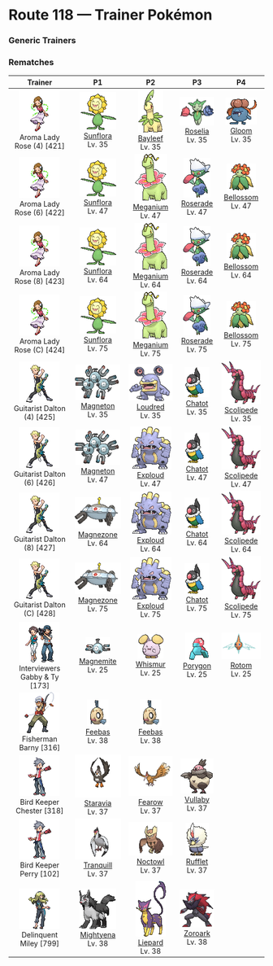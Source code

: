 # Route 118 — Trainer Pokémon

### Generic Trainers

### Rematches

| Trainer | P1 | P2 | P3 | P4 |
|:-------:|:--:|:--:|:--:|:--:|
| ![Aroma Lady Rose (4)](../../assets/trainers/aroma_lady.png "Aroma Lady Rose (4)")<br>Aroma Lady Rose (4) [421] | <div class="sprite-cell">![Sunflora](../../assets/sprites/sunflora/front.gif "Sunflora: Sunflora converts solar energy into nutrition. It moves around actively in the daytime when it is warm. It stops moving as soon as the sun goes down for the night.")<br>[Sunflora](../../pokemon/sunflora.md)<br>Lv. 35</div> | <div class="sprite-cell">![Bayleef](../../assets/sprites/bayleef/front.gif "Bayleef: Bayleef’s neck is ringed by curled-up leaves. Inside each tubular leaf is a small shoot of a tree. The fragrance of this shoot makes people peppy.")<br>[Bayleef](../../pokemon/bayleef.md)<br>Lv. 35</div> | <div class="sprite-cell">![Roselia](../../assets/sprites/roselia/front.gif "Roselia: On extremely rare occasions, a Roselia is said to appear with its flowers in unusual colors. The thorns on this Pokémon’s head contain a vicious poison.")<br>[Roselia](../../pokemon/roselia.md)<br>Lv. 35</div> | <div class="sprite-cell">![Gloom](../../assets/sprites/gloom/front.gif "Gloom: From its mouth Gloom drips honey that smells absolutely horrible. Apparently, it loves the horrid stench. It sniffs the noxious fumes and then drools even more of its honey.")<br>[Gloom](../../pokemon/gloom.md)<br>Lv. 35</div> |
| ![Aroma Lady Rose (6)](../../assets/trainers/aroma_lady.png "Aroma Lady Rose (6)")<br>Aroma Lady Rose (6) [422] | <div class="sprite-cell">![Sunflora](../../assets/sprites/sunflora/front.gif "Sunflora: Sunflora converts solar energy into nutrition. It moves around actively in the daytime when it is warm. It stops moving as soon as the sun goes down for the night.")<br>[Sunflora](../../pokemon/sunflora.md)<br>Lv. 47</div> | <div class="sprite-cell">![Meganium](../../assets/sprites/meganium/front.gif "Meganium: The fragrance of Meganium’s flower soothes and calms emotions. In battle, this Pokémon gives off more of its becalming scent to blunt the foe’s fighting spirit.")<br>[Meganium](../../pokemon/meganium.md)<br>Lv. 47</div> | <div class="sprite-cell">![Roserade](../../assets/sprites/roserade/front.gif "Roserade: With the movements of a dancer, it strikes with whips that are densely lined with poison thorns.")<br>[Roserade](../../pokemon/roserade.md)<br>Lv. 47</div> | <div class="sprite-cell">![Bellossom](../../assets/sprites/bellossom/front.gif "Bellossom: A Bellossom grows flowers more beautifully if it has evolved from a smelly Gloom—the more stinky the better. At night, this Pokémon closes its petals and goes to sleep.")<br>[Bellossom](../../pokemon/bellossom.md)<br>Lv. 47</div> |
| ![Aroma Lady Rose (8)](../../assets/trainers/aroma_lady.png "Aroma Lady Rose (8)")<br>Aroma Lady Rose (8) [423] | <div class="sprite-cell">![Sunflora](../../assets/sprites/sunflora/front.gif "Sunflora: Sunflora converts solar energy into nutrition. It moves around actively in the daytime when it is warm. It stops moving as soon as the sun goes down for the night.")<br>[Sunflora](../../pokemon/sunflora.md)<br>Lv. 64</div> | <div class="sprite-cell">![Meganium](../../assets/sprites/meganium/front.gif "Meganium: The fragrance of Meganium’s flower soothes and calms emotions. In battle, this Pokémon gives off more of its becalming scent to blunt the foe’s fighting spirit.")<br>[Meganium](../../pokemon/meganium.md)<br>Lv. 64</div> | <div class="sprite-cell">![Roserade](../../assets/sprites/roserade/front.gif "Roserade: With the movements of a dancer, it strikes with whips that are densely lined with poison thorns.")<br>[Roserade](../../pokemon/roserade.md)<br>Lv. 64</div> | <div class="sprite-cell">![Bellossom](../../assets/sprites/bellossom/front.gif "Bellossom: A Bellossom grows flowers more beautifully if it has evolved from a smelly Gloom—the more stinky the better. At night, this Pokémon closes its petals and goes to sleep.")<br>[Bellossom](../../pokemon/bellossom.md)<br>Lv. 64</div> |
| ![Aroma Lady Rose (C)](../../assets/trainers/aroma_lady.png "Aroma Lady Rose (C)")<br>Aroma Lady Rose (C) [424] | <div class="sprite-cell">![Sunflora](../../assets/sprites/sunflora/front.gif "Sunflora: Sunflora converts solar energy into nutrition. It moves around actively in the daytime when it is warm. It stops moving as soon as the sun goes down for the night.")<br>[Sunflora](../../pokemon/sunflora.md)<br>Lv. 75</div> | <div class="sprite-cell">![Meganium](../../assets/sprites/meganium/front.gif "Meganium: The fragrance of Meganium’s flower soothes and calms emotions. In battle, this Pokémon gives off more of its becalming scent to blunt the foe’s fighting spirit.")<br>[Meganium](../../pokemon/meganium.md)<br>Lv. 75</div> | <div class="sprite-cell">![Roserade](../../assets/sprites/roserade/front.gif "Roserade: With the movements of a dancer, it strikes with whips that are densely lined with poison thorns.")<br>[Roserade](../../pokemon/roserade.md)<br>Lv. 75</div> | <div class="sprite-cell">![Bellossom](../../assets/sprites/bellossom/front.gif "Bellossom: A Bellossom grows flowers more beautifully if it has evolved from a smelly Gloom—the more stinky the better. At night, this Pokémon closes its petals and goes to sleep.")<br>[Bellossom](../../pokemon/bellossom.md)<br>Lv. 75</div> |
| ![Guitarist Dalton (4)](../../assets/trainers/guitarist.png "Guitarist Dalton (4)")<br>Guitarist Dalton (4) [425] | <div class="sprite-cell">![Magneton](../../assets/sprites/magneton/front.gif "Magneton: Magneton emits a powerful magnetic force that is fatal to electronics and precision instruments. Because of this, it is said that some towns warn people to keep this Pokémon inside a Poké Ball.")<br>[Magneton](../../pokemon/magneton.md)<br>Lv. 35</div> | <div class="sprite-cell">![Loudred](../../assets/sprites/loudred/front.gif "Loudred: Loudred shouts while stamping its feet. After it finishes shouting, this Pokémon becomes incapable of hearing anything for a while. This is considered to be a weak point.")<br>[Loudred](../../pokemon/loudred.md)<br>Lv. 35</div> | <div class="sprite-cell">![Chatot](../../assets/sprites/chatot/front.gif "Chatot: It can learn and speak human words. If they gather, they all learn the same saying.")<br>[Chatot](../../pokemon/chatot.md)<br>Lv. 35</div> | <div class="sprite-cell">![Scolipede](../../assets/sprites/scolipede/front.gif "Scolipede: With quick movements, it chases down its foes, attacking relentlessly with its horns until it prevails.")<br>[Scolipede](../../pokemon/scolipede.md)<br>Lv. 35</div> |
| ![Guitarist Dalton (6)](../../assets/trainers/guitarist.png "Guitarist Dalton (6)")<br>Guitarist Dalton (6) [426] | <div class="sprite-cell">![Magneton](../../assets/sprites/magneton/front.gif "Magneton: Magneton emits a powerful magnetic force that is fatal to electronics and precision instruments. Because of this, it is said that some towns warn people to keep this Pokémon inside a Poké Ball.")<br>[Magneton](../../pokemon/magneton.md)<br>Lv. 47</div> | <div class="sprite-cell">![Exploud](../../assets/sprites/exploud/front.gif "Exploud: Exploud communicates its feelings to the others by emitting whistle-like sounds from the tubes on its body. This Pokémon only raises its voice when it is in battle.")<br>[Exploud](../../pokemon/exploud.md)<br>Lv. 47</div> | <div class="sprite-cell">![Chatot](../../assets/sprites/chatot/front.gif "Chatot: It can learn and speak human words. If they gather, they all learn the same saying.")<br>[Chatot](../../pokemon/chatot.md)<br>Lv. 47</div> | <div class="sprite-cell">![Scolipede](../../assets/sprites/scolipede/front.gif "Scolipede: With quick movements, it chases down its foes, attacking relentlessly with its horns until it prevails.")<br>[Scolipede](../../pokemon/scolipede.md)<br>Lv. 47</div> |
| ![Guitarist Dalton (8)](../../assets/trainers/guitarist.png "Guitarist Dalton (8)")<br>Guitarist Dalton (8) [427] | <div class="sprite-cell">![Magnezone](../../assets/sprites/magnezone/front.gif "Magnezone: It evolved from exposure to a special magnetic field. Three units generate magnetism.")<br>[Magnezone](../../pokemon/magnezone.md)<br>Lv. 64</div> | <div class="sprite-cell">![Exploud](../../assets/sprites/exploud/front.gif "Exploud: Exploud communicates its feelings to the others by emitting whistle-like sounds from the tubes on its body. This Pokémon only raises its voice when it is in battle.")<br>[Exploud](../../pokemon/exploud.md)<br>Lv. 64</div> | <div class="sprite-cell">![Chatot](../../assets/sprites/chatot/front.gif "Chatot: It can learn and speak human words. If they gather, they all learn the same saying.")<br>[Chatot](../../pokemon/chatot.md)<br>Lv. 64</div> | <div class="sprite-cell">![Scolipede](../../assets/sprites/scolipede/front.gif "Scolipede: With quick movements, it chases down its foes, attacking relentlessly with its horns until it prevails.")<br>[Scolipede](../../pokemon/scolipede.md)<br>Lv. 64</div> |
| ![Guitarist Dalton (C)](../../assets/trainers/guitarist.png "Guitarist Dalton (C)")<br>Guitarist Dalton (C) [428] | <div class="sprite-cell">![Magnezone](../../assets/sprites/magnezone/front.gif "Magnezone: It evolved from exposure to a special magnetic field. Three units generate magnetism.")<br>[Magnezone](../../pokemon/magnezone.md)<br>Lv. 75</div> | <div class="sprite-cell">![Exploud](../../assets/sprites/exploud/front.gif "Exploud: Exploud communicates its feelings to the others by emitting whistle-like sounds from the tubes on its body. This Pokémon only raises its voice when it is in battle.")<br>[Exploud](../../pokemon/exploud.md)<br>Lv. 75</div> | <div class="sprite-cell">![Chatot](../../assets/sprites/chatot/front.gif "Chatot: It can learn and speak human words. If they gather, they all learn the same saying.")<br>[Chatot](../../pokemon/chatot.md)<br>Lv. 75</div> | <div class="sprite-cell">![Scolipede](../../assets/sprites/scolipede/front.gif "Scolipede: With quick movements, it chases down its foes, attacking relentlessly with its horns until it prevails.")<br>[Scolipede](../../pokemon/scolipede.md)<br>Lv. 75</div> |
| ![Interviewers Gabby & Ty](../../assets/trainers/interviewers.png "Interviewers Gabby & Ty")<br>Interviewers Gabby & Ty [173] | <div class="sprite-cell">![Magnemite](../../assets/sprites/magnemite/front.gif "Magnemite: Magnemite floats in the air by emitting electromagnetic waves from the units at its sides. These waves block gravity. This Pokémon becomes incapable of flight if its internal electrical supply is depleted.")<br>[Magnemite](../../pokemon/magnemite.md)<br>Lv. 25</div> | <div class="sprite-cell">![Whismur](../../assets/sprites/whismur/front.gif "Whismur: Whismur is very timid. If it starts to cry loudly, it becomes startled by its own crying and cries even harder. When it finally stops crying, the Pokémon goes to sleep, all tired out.")<br>[Whismur](../../pokemon/whismur.md)<br>Lv. 25</div> | <div class="sprite-cell">![Porygon](../../assets/sprites/porygon/front.gif "Porygon: Porygon is capable of reverting itself entirely back to program data and entering cyberspace. This Pokémon is copy protected so it cannot be duplicated by copying.")<br>[Porygon](../../pokemon/porygon.md)<br>Lv. 25</div> | <div class="sprite-cell">![Rotom](../../assets/sprites/rotom/front.gif "Rotom: Its body is composed of plasma. It is known to infiltrate electronic devices and wreak havoc.")<br>[Rotom](../../pokemon/rotom.md)<br>Lv. 25</div> |
| ![Fisherman Barny](../../assets/trainers/fisherman.png "Fisherman Barny")<br>Fisherman Barny [316] | <div class="sprite-cell">![Feebas](../../assets/sprites/feebas/front.gif "Feebas: While Feebas’s body is in tatters, it has a hardy and tenacious life force that enables it to live anywhere. However, this Pokémon is also slow and dimwitted, making it an easy catch.")<br>[Feebas](../../pokemon/feebas.md)<br>Lv. 38</div> | <div class="sprite-cell">![Feebas](../../assets/sprites/feebas/front.gif "Feebas: While Feebas’s body is in tatters, it has a hardy and tenacious life force that enables it to live anywhere. However, this Pokémon is also slow and dimwitted, making it an easy catch.")<br>[Feebas](../../pokemon/feebas.md)<br>Lv. 38</div> |
| ![Bird Keeper Chester](../../assets/trainers/bird_keeper.png "Bird Keeper Chester")<br>Bird Keeper Chester [318] | <div class="sprite-cell">![Staravia](../../assets/sprites/staravia/front.gif "Staravia: It lives in forests and fields. Squabbles over territory occur when flocks collide.")<br>[Staravia](../../pokemon/staravia.md)<br>Lv. 37</div> | <div class="sprite-cell">![Fearow](../../assets/sprites/fearow/front.gif "Fearow: Fearow is recognized by its long neck and elongated beak. They are conveniently shaped for catching prey in soil or water. It deftly moves its long and skinny beak to pluck prey.")<br>[Fearow](../../pokemon/fearow.md)<br>Lv. 37</div> | <div class="sprite-cell">![Vullaby](../../assets/sprites/vullaby/front.gif "Vullaby: Their wings are too tiny to allow them to fly. They guard their posteriors with bones that were gathered by Mandibuzz.")<br>[Vullaby](../../pokemon/vullaby.md)<br>Lv. 37</div> |
| ![Bird Keeper Perry](../../assets/trainers/bird_keeper.png "Bird Keeper Perry")<br>Bird Keeper Perry [102] | <div class="sprite-cell">![Tranquill](../../assets/sprites/tranquill/front.gif "Tranquill: No matter where in the world it goes, it knows where its nest is, so it never gets separated from its Trainer.")<br>[Tranquill](../../pokemon/tranquill.md)<br>Lv. 37</div> | <div class="sprite-cell">![Noctowl](../../assets/sprites/noctowl/front.gif "Noctowl: Noctowl never fails at catching prey in darkness. This Pokémon owes its success to its superior vision that allows it to see in minimal light, and to its soft, supple wings that make no sound in flight.")<br>[Noctowl](../../pokemon/noctowl.md)<br>Lv. 37</div> | <div class="sprite-cell">![Rufflet](../../assets/sprites/rufflet/front.gif "Rufflet: They will challenge anything, even strong opponents, without fear. Their frequent fights help them become stronger.")<br>[Rufflet](../../pokemon/rufflet.md)<br>Lv. 37</div> |
| ![Delinquent Miley](../../assets/trainers/delinquent.png "Delinquent Miley")<br>Delinquent Miley [799] | <div class="sprite-cell">![Mightyena](../../assets/sprites/mightyena/front.gif "Mightyena: Mightyena travel and act as a pack in the wild. The memory of its life in the wild compels the Pokémon to obey only those Trainers that it recognizes to possess superior skill.")<br>[Mightyena](../../pokemon/mightyena.md)<br>Lv. 38</div> | <div class="sprite-cell">![Liepard](../../assets/sprites/liepard/front.gif "Liepard: Stealthily, it sneaks up on its target, striking from behind before its victim has a chance to react.")<br>[Liepard](../../pokemon/liepard.md)<br>Lv. 38</div> | <div class="sprite-cell">![Zoroark](../../assets/sprites/zoroark/front.gif "Zoroark: Bonds between these Pokémon are very strong. It protects the safety of its pack by tricking its opponents.")<br>[Zoroark](../../pokemon/zoroark.md)<br>Lv. 38</div> |

